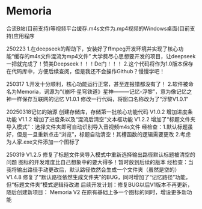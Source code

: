 # Memoria
合流B站(目前支持)等视频平台缓存.m4s文件为.mp4视频的Windows桌面(目前支持)应用程序

250223
1.在deepseek的帮助下，安装好了ffmpeg开发环境并实现了核心功能“缓存的m4s文件混流为mp4文件”
大学费尽心思想要开发的项目，让deepseek一把就完成了！赞美Deepseek！！！De门！！！
2.这个代码将作为1.0版本保存在代码库中，方便后续查阅，但是我还不会操作Github？慢慢学吧！

250317
1.开发十分顺利，核心功能运行正常，甚至连报错都没有了！
2.软件被命名为Memoria，词源为“《崩坏·星穹铁道》星神———记忆-浮黎”，意为像记忆之神一样保存互联网的记忆
V1.0.1 修改一行代码，将窗口名称改为了“浮黎V1.0.1”

20250318记忆的始源 
创建存储库，存储第一批核心功能代码
V1.0.2 增加进度条功能
V1.1.2 增加了进度条以及“混流后清空”文本框功能
V1.2.2 增加了“标题文件夹导入模式”：选择文件夹即可自动识别导入音视频m4s文件
经检查：1.默认标题虽好，但是一旦重新点击“浏览”，标题自动清空！其槽函数的逻辑需要更改
2.考虑为人家.exe文件添加一个图标了

250319
V1.2.5 修复了标题文件夹导入模式中重新选择输出路径默认标题被清空的问题
图标的开发难度比自己想象中的要大得多！暂时放到后续的版本
经检查：当我将输出路径手动更改后，默认路径依然会生成一个文件夹（虽然是空的）
V1.4.8 修复了“默认路径依然生成文件夹”的BUG，同时增加了“记忆路径”功能，但“标题文件夹”模式逻辑待改进
后续开发计划：修复BUG以后V1版本不再更新，随后创建新项目： Memoria V2
在原有基础上多一个图标的同时，增设更多新功能
